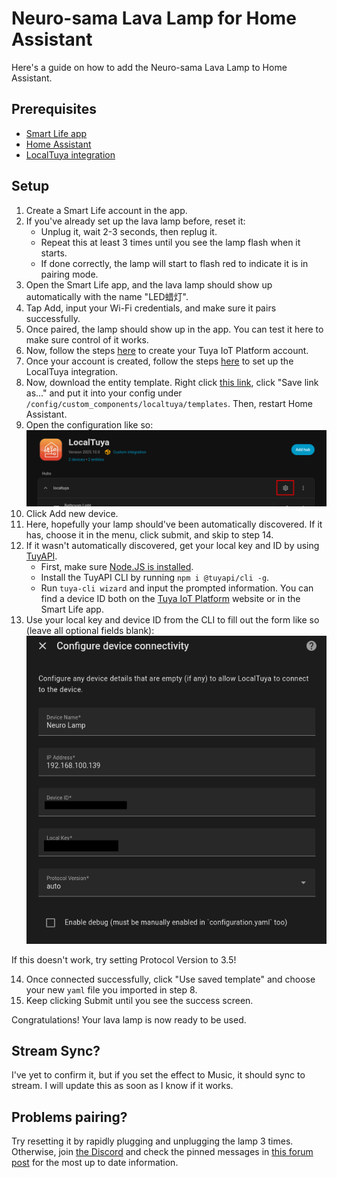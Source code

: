 # Neuro-sama Lava Lamp for Home Assistant

Here's a guide on how to add the Neuro-sama Lava Lamp to Home Assistant.

## Prerequisites

- [Smart Life app](https://smartapp.smart321.com/smartlife)
- [Home Assistant](https://home-assistant.io)
- [LocalTuya integration](https://github.com/xZetsubou/hass-localtuya/)

## Setup

1. Create a Smart Life account in the app.
2. If you've already set up the lava lamp before, reset it:
    - Unplug it, wait 2-3 seconds, then replug it.
    - Repeat this at least 3 times until you see the lamp flash when it starts.
    - If done correctly, the lamp will start to flash red to indicate it is in pairing mode.
3. Open the Smart Life app, and the lava lamp should show up automatically with the name "LED蜡灯".
4. Tap Add, input your Wi-Fi credentials, and make sure it pairs successfully.
5. Once paired, the lamp should show up in the app. You can test it here to make sure control of it works.
6. Now, follow the steps [here](https://xzetsubou.github.io/hass-localtuya/cloud_api/) to create your Tuya IoT Platform account.
7. Once your account is created, follow the steps [here](https://xzetsubou.github.io/hass-localtuya/usage/installation/) to set up the LocalTuya integration.
8. Now, download the entity template. Right click [this link](https://github.com/IceBotYT/ha-neuro-lamp/raw/refs/heads/main/assets/Neuro_Lamp.yaml), click "Save link as..." and put it into your config under `/config/custom_components/localtuya/templates`. Then, restart Home Assistant.
9. Open the configuration like so:
![Configuration menu for LocalTuya](./assets/step8.png)
10. Click Add new device.
11. Here, hopefully your lamp should've been automatically discovered. If it has, choose it in the menu, click submit, and skip to step 14.
12. If it wasn't automatically discovered, get your local key and ID by using [TuyAPI](https://github.com/codetheweb/tuyapi).
    - First, make sure [Node.JS is installed](https://nodejs.org/en/download).
    - Install the TuyAPI CLI by running `npm i @tuyapi/cli -g`.
    - Run `tuya-cli wizard` and input the prompted information. You can find a device ID both on the [Tuya IoT Platform](https://platform.tuya.com) website or in the Smart Life app.
13. Use your local key and device ID from the CLI to fill out the form like so (leave all optional fields blank):
![LocalTuya configuration](./assets/step12.png)

If this doesn't work, try setting Protocol Version to 3.5!

14. Once connected successfully, click "Use saved template" and choose your new `yaml` file you imported in step 8.
15. Keep clicking Submit until you see the success screen.

Congratulations! Your lava lamp is now ready to be used.

## Stream Sync?

I've yet to confirm it, but if you set the effect to Music, it should sync to stream. I will update this as soon as I know if it works.

## Problems pairing?

Try resetting it by rapidly plugging and unplugging the lamp 3 times. Otherwise, join [the Discord](https://discord.gg/neurosama) and check the pinned messages in [this forum post](https://discord.com/channels/574720535888396288/1426970657631113376) for the most up to date information.
